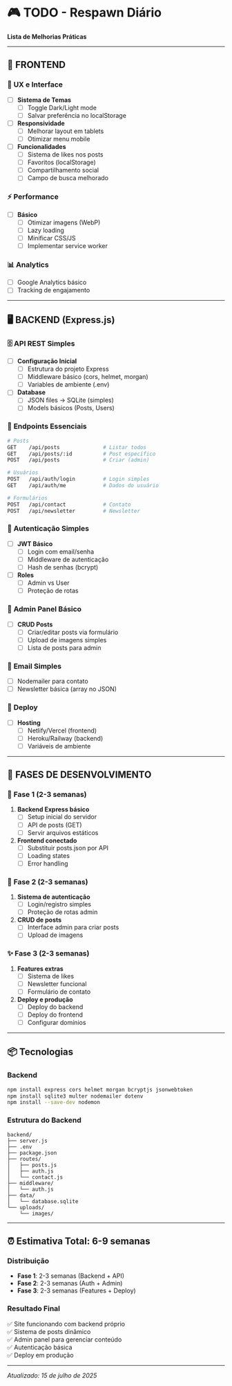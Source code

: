 # 🎮 TODO - Respawn Diário
**Lista de Melhorias Práticas**

---

## 🎨 **FRONTEND**

### 📱 **UX e Interface**
- [ ] **Sistema de Temas**
  - [ ] Toggle Dark/Light mode
  - [ ] Salvar preferência no localStorage
  
- [ ] **Responsividade**
  - [ ] Melhorar layout em tablets
  - [ ] Otimizar menu mobile
  
- [ ] **Funcionalidades**
  - [ ] Sistema de likes nos posts
  - [ ] Favoritos (localStorage)
  - [ ] Compartilhamento social
  - [ ] Campo de busca melhorado

### ⚡ **Performance**
- [ ] **Básico**
  - [ ] Otimizar imagens (WebP)
  - [ ] Lazy loading
  - [ ] Minificar CSS/JS
  - [ ] Implementar service worker

### 📊 **Analytics**
- [ ] Google Analytics básico
- [ ] Tracking de engajamento

---

## 🖥️ **BACKEND (Express.js)**

### 🗄️ **API REST Simples**
- [ ] **Configuração Inicial**
  - [ ] Estrutura do projeto Express
  - [ ] Middleware básico (cors, helmet, morgan)
  - [ ] Variables de ambiente (.env)

- [ ] **Database**
  - [ ] JSON files → SQLite (simples)
  - [ ] Models básicos (Posts, Users)

### 🔗 **Endpoints Essenciais**
```bash
# Posts
GET    /api/posts              # Listar todos
GET    /api/posts/:id          # Post específico
POST   /api/posts              # Criar (admin)

# Usuários  
POST   /api/auth/login         # Login simples
GET    /api/auth/me            # Dados do usuário

# Formulários
POST   /api/contact            # Contato
POST   /api/newsletter         # Newsletter
```

### 🔐 **Autenticação Simples**
- [ ] **JWT Básico**
  - [ ] Login com email/senha
  - [ ] Middleware de autenticação
  - [ ] Hash de senhas (bcrypt)

- [ ] **Roles**
  - [ ] Admin vs User
  - [ ] Proteção de rotas

### 📝 **Admin Panel Básico**
- [ ] **CRUD Posts**
  - [ ] Criar/editar posts via formulário
  - [ ] Upload de imagens simples
  - [ ] Lista de posts para admin

### 📧 **Email Simples**
- [ ] Nodemailer para contato
- [ ] Newsletter básica (array no JSON)

### 🚀 **Deploy**
- [ ] **Hosting**
  - [ ] Netlify/Vercel (frontend)
  - [ ] Heroku/Railway (backend)
  - [ ] Variáveis de ambiente

---

## 🎯 **FASES DE DESENVOLVIMENTO**

### 🚀 **Fase 1 (2-3 semanas)**
1. **Backend Express básico**
   - [ ] Setup inicial do servidor
   - [ ] API de posts (GET)
   - [ ] Servir arquivos estáticos
   
2. **Frontend conectado**
   - [ ] Substituir posts.json por API
   - [ ] Loading states
   - [ ] Error handling

### 📝 **Fase 2 (2-3 semanas)**
1. **Sistema de autenticação**
   - [ ] Login/registro simples
   - [ ] Proteção de rotas admin
   
2. **CRUD de posts**
   - [ ] Interface admin para criar posts
   - [ ] Upload de imagens

### ✨ **Fase 3 (2-3 semanas)**
1. **Features extras**
   - [ ] Sistema de likes
   - [ ] Newsletter funcional
   - [ ] Formulário de contato
   
2. **Deploy e produção**
   - [ ] Deploy do backend
   - [ ] Deploy do frontend
   - [ ] Configurar domínios

---

## 📦 **Tecnologias**

### Backend
```bash
npm install express cors helmet morgan bcryptjs jsonwebtoken
npm install sqlite3 multer nodemailer dotenv
npm install --save-dev nodemon
```

### Estrutura do Backend
```
backend/
├── server.js
├── .env
├── package.json
├── routes/
│   ├── posts.js
│   ├── auth.js
│   └── contact.js
├── middleware/
│   └── auth.js
├── data/
│   └── database.sqlite
└── uploads/
    └── images/
```

---

## ⏰ **Estimativa Total: 6-9 semanas**

### Distribuição
- **Fase 1**: 2-3 semanas (Backend + API)
- **Fase 2**: 2-3 semanas (Auth + Admin)  
- **Fase 3**: 2-3 semanas (Features + Deploy)

### Resultado Final
✅ Site funcionando com backend próprio  
✅ Sistema de posts dinâmico  
✅ Admin panel para gerenciar conteúdo  
✅ Autenticação básica  
✅ Deploy em produção  

---

*Atualizado: 15 de julho de 2025*